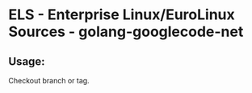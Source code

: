 # ELS - Enterprise Linux/EuroLinux Sources - golang-googlecode-net
 
## Usage:
  Checkout branch or tag.
